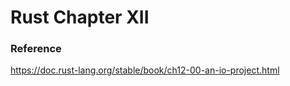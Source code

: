 # Rust Chapter XII

### Reference

https://doc.rust-lang.org/stable/book/ch12-00-an-io-project.html
